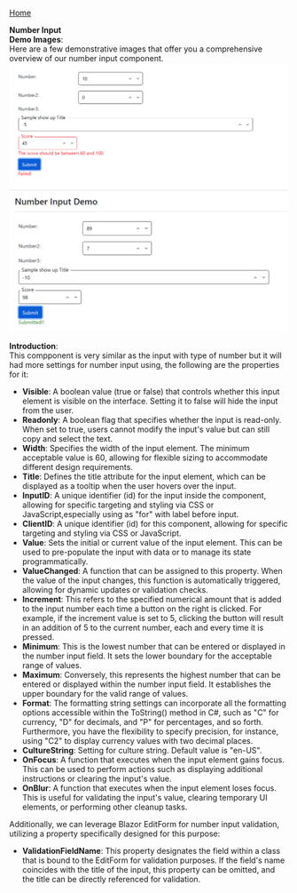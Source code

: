 [Home](https://github.com/FreedomOnes82/MagicPropsBlazorComponents/blob/main/README.md)     

**Number Input**    
**Demo Images**:  
Here are a few demonstrative images that offer you a comprehensive overview of our number input component.    
![Number Input Sample](NumberInputSample.png)  
![Number Input Sample1](NumberInputSample1.png)

**Introduction**:  
 This compponent is very similar as the input with type of number but it will had more settings for number input using, the following are the properties for it:  
* **Visible**: A boolean value (true or false) that controls whether this input element is visible on the interface. Setting it to false will hide the input from the user.
* **Readonly**: A boolean flag that specifies whether the input is read-only. When set to true, users cannot modify the input's value but can still copy and select the text.
* **Width**: Specifies the width of the input element. The minimum acceptable value is 60, allowing for flexible sizing to accommodate different design requirements.
* **Title**: Defines the title attribute for the input element, which can be displayed as a tooltip when the user hovers over the input.
* **InputID**: A unique identifier (id) for the input inside the component, allowing for specific targeting and styling via CSS or JavaScript,especially using as "for" with label before input.
* **ClientID**: A unique identifier (id) for this component, allowing for specific targeting and styling via CSS or JavaScript.
* **Value**: Sets the initial or current value of the input element. This can be used to pre-populate the input with data or to manage its state programmatically.
* **ValueChanged**: A function that can be assigned to this property. When the value of the input changes, this function is automatically triggered, allowing for dynamic updates or validation checks.
* **Increment**: This refers to the specified numerical amount that is added to the input number each time a button on the right is clicked. For example, if the increment value is set to 5, clicking the button will result in an addition of 5 to the current number, each and every time it is pressed.
* **Minimum**: This is the lowest number that can be entered or displayed in the number input field. It sets the lower boundary for the acceptable range of values.
* **Maximum**: Conversely, this represents the highest number that can be entered or displayed within the number input field. It establishes the upper boundary for the valid range of values.
* **Format**: The formatting string settings can incorporate all the formatting options accessible within the ToString() method in C#, such as "C" for currency, "D" for decimals, and "P" for percentages, and so forth. Furthermore, you have the flexibility to specify precision, for instance, using "C2" to display currency values with two decimal places.
* **CultureString**: Setting for culture string. Default value is "en-US".
* **OnFocus**: A function that executes when the input element gains focus. This can be used to perform actions such as displaying additional instructions or clearing the input's value.
* **OnBlur**: A function that executes when the input element loses focus. This is useful for validating the input's value, clearing temporary UI elements, or performing other cleanup tasks.
          
Additionally, we can leverage Blazor EditForm for number input validation, utilizing a property specifically designed for this purpose:  
* **ValidationFieldName**: This property designates the field within a class that is bound to the EditForm for validation purposes. If the field's name coincides with the title of the input, this property can be omitted, and the title can be directly referenced for validation.




   
